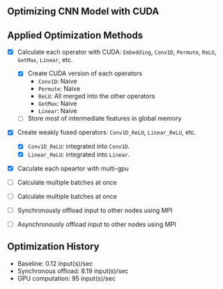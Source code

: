 ## Optimizing CNN Model with CUDA

## Applied Optimization Methods

-   [x] Calculate each operator with CUDA: `Embedding`, `Conv1D`, `Permute`, `ReLU`, `GetMax`, `Linear`, etc.

    -   [x] Create CUDA version of each operators
        -   `Conv1D`: Naive
        -   `Permute`: Naive
        -   `ReLU`: All merged into the other operators
        -   `GetMax`: Naive
        -   `Linear`: Naive
    -   [ ] Store most of intermediate features in global memory

-   [x] Create weakly fused operators: `Conv1D_ReLU`, `Linear_ReLU`, etc.

    -   [x] `Conv1D_ReLU`: integrated into `Conv1D`.
    -   [x] `Linear_ReLU`: integrated into `Linear`.

-   [x] Caculate each opeartor with multi-gpu
-   [ ] Calculate multiple batches at once
-   [ ] Calculate multiple batches at once
-   [ ] Synchronously offload input to other nodes using MPI
-   [ ] Asynchronously offload input to other nodes using MPI

## Optimization History

-   Baseline: 0.12 input(s)/sec
-   Synchronous offload: 8.19 input(s)/sec
-   GPU computation: 95 input(s)/sec
